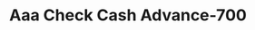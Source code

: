 ---
f_zip-code: 37660
f_state-code: TN
title: Aaa Check Cash Advance-700
f_phone: 423-247-2800
f_city-only: Kingsport
f_address: 409 Rogers Avenue Kingsport
f_location-unique-id: '700'
slug: aaa-check-cash-advance-700
updated-on: '2024-05-30T13:46:58.046Z'
created-on: '2024-05-30T13:36:59.803Z'
published-on: '2024-05-30T13:54:32.469Z'
f_city-state: cms/city/kingsport-tn.md
f_company: cms/company/aaa-check-cash-advance.md
f_state: cms/state/tennessee.md
layout: '[payday-loan].html'
tags: payday-loan
---